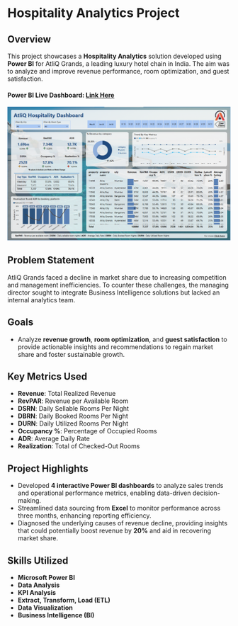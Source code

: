 # Hospitality Analytics Project

## Overview
This project showcases a **Hospitality Analytics** solution developed using **Power BI** for AtliQ Grands, a leading luxury hotel chain in India. The aim was to analyze and improve revenue performance, room optimization, and guest satisfaction.

#### Power BI Live Dashboard: [Link Here](https://tinyurl.com/atliq-hospitality)

<img alt="Home page" width="800" src="https://github.com/Ameenahsanmi/Hospitality-Analytics-Project/blob/27558514712563cc52c930d2a681c28a3a519857/Hospitaliy%20dashboard%20homepage.png">


## Problem Statement
AtliQ Grands faced a decline in market share due to increasing competition and management inefficiencies. To counter these challenges, the managing director sought to integrate Business Intelligence solutions but lacked an internal analytics team.

## Goals
- Analyze **revenue growth**, **room optimization**, and **guest satisfaction** to provide actionable insights and recommendations to regain market share and foster sustainable growth.

## Key Metrics Used
- **Revenue**: Total Realized Revenue
- **RevPAR**: Revenue per Available Room
- **DSRN**: Daily Sellable Rooms Per Night
- **DBRN**: Daily Booked Rooms Per Night
- **DURN**: Daily Utilized Rooms Per Night
- **Occupancy %**: Percentage of Occupied Rooms
- **ADR**: Average Daily Rate
- **Realization**: Total of Checked-Out Rooms

## Project Highlights
- Developed **4 interactive Power BI dashboards** to analyze sales trends and operational performance metrics, enabling data-driven decision-making.
- Streamlined data sourcing from **Excel** to monitor performance across three months, enhancing reporting efficiency.
- Diagnosed the underlying causes of revenue decline, providing insights that could potentially boost revenue by **20%** and aid in recovering market share.

## Skills Utilized
- **Microsoft Power BI**
- **Data Analysis**
- **KPI Analysis**
- **Extract, Transform, Load (ETL)**
- **Data Visualization**
- **Business Intelligence (BI)**
